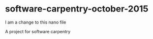 # software-carpentry-october-2015

I am a change to this nano file

A project for software carpentry
